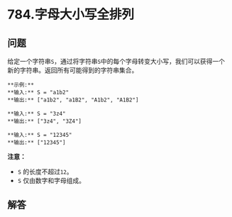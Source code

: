 # 784.字母大小写全排列

## 问题

给定一个字符串`S`，通过将字符串`S`中的每个字母转变大小写，我们可以获得一个新的字符串。返回所有可能得到的字符串集合。

```
**示例:**
**输入:** S = "a1b2"
**输出:** ["a1b2", "a1B2", "A1b2", "A1B2"]

**输入:** S = "3z4"
**输出:** ["3z4", "3Z4"]

**输入:** S = "12345"
**输出:** ["12345"]

```

**注意：**

* `S` 的长度不超过`12`。
* `S` 仅由数字和字母组成。



## 解答

